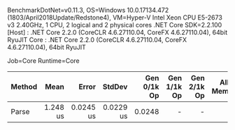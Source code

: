 
BenchmarkDotNet=v0.11.3, OS=Windows 10.0.17134.472 (1803/April2018Update/Redstone4), VM=Hyper-V
Intel Xeon CPU E5-2673 v3 2.40GHz, 1 CPU, 2 logical and 2 physical cores
.NET Core SDK=2.2.100
  [Host] : .NET Core 2.2.0 (CoreCLR 4.6.27110.04, CoreFX 4.6.27110.04), 64bit RyuJIT
  Core   : .NET Core 2.2.0 (CoreCLR 4.6.27110.04, CoreFX 4.6.27110.04), 64bit RyuJIT

Job=Core  Runtime=Core  

 Method |     Mean |     Error |    StdDev | Gen 0/1k Op | Gen 1/1k Op | Gen 2/1k Op | Allocated Memory/Op |
------- |---------:|----------:|----------:|------------:|------------:|------------:|--------------------:|
  Parse | 1.248 us | 0.0245 us | 0.0229 us |      0.0248 |           - |           - |               184 B |
